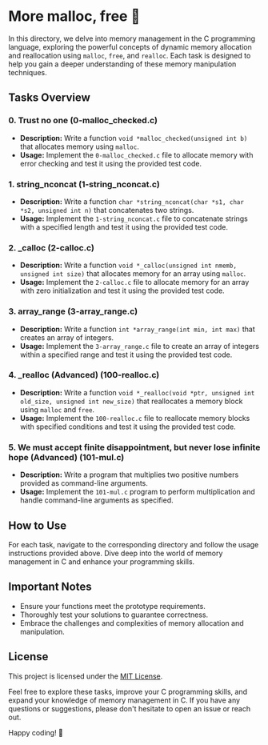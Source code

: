 # More malloc, free 🌟

In this directory, we delve into memory management in the C programming language, exploring the powerful concepts of dynamic memory allocation and reallocation using `malloc`, `free`, and `realloc`. Each task is designed to help you gain a deeper understanding of these memory manipulation techniques.

## Tasks Overview

### 0. Trust no one (0-malloc_checked.c)

- **Description:** Write a function `void *malloc_checked(unsigned int b)` that allocates memory using `malloc`.
- **Usage:** Implement the `0-malloc_checked.c` file to allocate memory with error checking and test it using the provided test code.

### 1. string_nconcat (1-string_nconcat.c)

- **Description:** Write a function `char *string_nconcat(char *s1, char *s2, unsigned int n)` that concatenates two strings.
- **Usage:** Implement the `1-string_nconcat.c` file to concatenate strings with a specified length and test it using the provided test code.

### 2. _calloc (2-calloc.c)

- **Description:** Write a function `void *_calloc(unsigned int nmemb, unsigned int size)` that allocates memory for an array using `malloc`.
- **Usage:** Implement the `2-calloc.c` file to allocate memory for an array with zero initialization and test it using the provided test code.

### 3. array_range (3-array_range.c)

- **Description:** Write a function `int *array_range(int min, int max)` that creates an array of integers.
- **Usage:** Implement the `3-array_range.c` file to create an array of integers within a specified range and test it using the provided test code.

### 4. _realloc (Advanced) (100-realloc.c)

- **Description:** Write a function `void *_realloc(void *ptr, unsigned int old_size, unsigned int new_size)` that reallocates a memory block using `malloc` and `free`.
- **Usage:** Implement the `100-realloc.c` file to reallocate memory blocks with specified conditions and test it using the provided test code.

### 5. We must accept finite disappointment, but never lose infinite hope (Advanced) (101-mul.c)

- **Description:** Write a program that multiplies two positive numbers provided as command-line arguments.
- **Usage:** Implement the `101-mul.c` program to perform multiplication and handle command-line arguments as specified.

## How to Use

For each task, navigate to the corresponding directory and follow the usage instructions provided above. Dive deep into the world of memory management in C and enhance your programming skills.

## Important Notes

- Ensure your functions meet the prototype requirements.
- Thoroughly test your solutions to guarantee correctness.
- Embrace the challenges and complexities of memory allocation and manipulation.

## License

This project is licensed under the [MIT License](LICENSE).

Feel free to explore these tasks, improve your C programming skills, and expand your knowledge of memory management in C. If you have any questions or suggestions, please don't hesitate to open an issue or reach out.

Happy coding! 🚀
